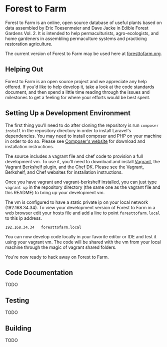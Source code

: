 # Forest to Farm

Forest to Farm is an online, open source database of useful plants based on
data assembled by Eric Toesenmeier and Dave Jacke in Edible Forest Gardens 
Vol. 2.  It is intended to help permaculturists, agro-ecologists, and home
gardeners in assembling permaculture systems and practicing restoration
agriculture. 

The current version of Forest to Farm may be used here at
[foresttofarm.org](http://foresttofarm.org).

## Helping Out

Forest to Farm is an open source project and we appreciate any help offered. If
you'd like to help develop it, take a look at the code standards document, and
then spend a little time reading through the issues and milestones to get a
feeling for where your efforts would be best spent.  

## Setting Up a Development Environment 

The first thing you'll need to do after cloning the repository is 
run ``composer install`` in the repository directory in order to install
Laravel's dependencies.  You may need to install composer and PHP on your
machine in order to do so.  Please see [Composer's
website](https://getcomposer.org/) for download and installation instructions.

The source includes a vagrant file and chef code to provision a full
development vm.  To use it, you'll need to download and install
[Vagrant](https://www.vagrantup.com/), the Vagrant
[Berkshelf](http://berkshelf.com/) plugin, and the [Chef
DK](https://www.chef.io/). Please see the Vagrant, Berkshelf, and Chef websites
for installation instructions. 

Once you have vagrant and vagrant-berkshelf installed, you can just 
type ``vagrant up`` in the repository directory (the same one as the vagrant file
and this README) to bring up your development vm.  

The vm is configured to have a static private ip on your local network
(192.168.34.34).  To view your development version of Forest to Farm in a web
browser edit your hosts file and add a line to point ``foresttofarm.local`` to 
this ip address.

```
192.168.34.34   foresttofarm.local
```

You can now develop code locally in your favorite editor or IDE and test it
using your vagrant vm.  The code will be shared with the vm from your local
machine through the magic of vagrant shared folders.


You're now ready to hack away on Forest to Farm.

## Code Documentation

TODO

## Testing

TODO

## Building

TODO

